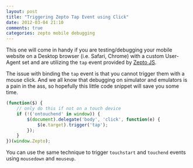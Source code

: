 ```yaml
---
layout: post
title: "Triggering Zepto Tap Event using Click"
date: 2012-03-04 21:10
comments: true
categories: zepto mobile debugging
---
```


This one will come in handy if you are testing/debugging your mobile website on a Desktop browser (i.e. Safari, Chrome) with a custom User-Agent set and are utilizing the `tap` event provided by [Zepto JS](http://zeptojs.com/).

The issue with binding the `tap` event is that you cannot trigger them with a mouse click. And we all know that debugging on simulator and emulators is a pain in the ass, so hopefully this little code snippet will save you some time.

```javascript
(function($) {
    // only do this if not on a touch device
    if (!('ontouchend' in window)) {
        $(document).delegate('body', 'click', function(e) {
            $(e.target).trigger('tap');
        });
    }
})(window.Zepto);
```

You can use the same technique to trigger `touchstart` and `touchend` events using `mousedown` and `mouseup`.